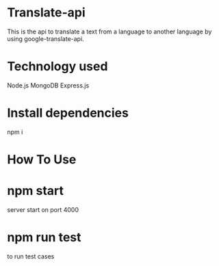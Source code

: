 # Translate-api
This is the api to translate a text from a language to another language by using google-translate-api.

# Technology used
Node.js
MongoDB
Express.js

# Install dependencies
npm i 

# How To Use

# npm start 
 server start on port 4000

# npm run test 
to run test cases

